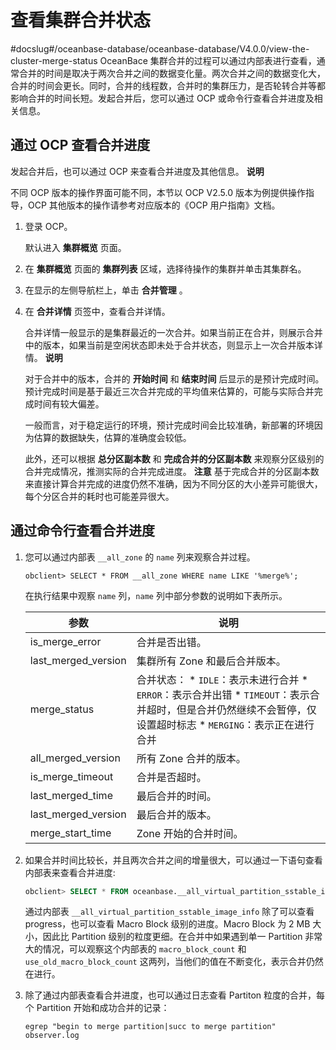 查看集群合并状态 
=============================
#docslug#/oceanbase-database/oceanbase-database/V4.0.0/view-the-cluster-merge-status
OceanBace 集群合并的过程可以通过内部表进行查看，通常合并的时间是取决于两次合并之间的数据变化量。两次合并之间的数据变化大，合并的时间会更长。同时，合并的线程数，合并时的集群压力，是否轮转合并等都影响合并的时间长短。发起合并后，您可以通过 OCP 或命令行查看合并进度及相关信息。

通过 OCP 查看合并进度 
----------------------------------

发起合并后，也可以通过 OCP 来查看合并进度及其他信息。
**说明**

不同 OCP 版本的操作界面可能不同，本节以 OCP V2.5.0 版本为例提供操作指导，OCP 其他版本的操作请参考对应版本的《OCP 用户指南》文档。

1. 登录 OCP。

   默认进入 **集群概览** 页面。
   

2. 在 **集群概览** 页面的 **集群列表** 区域，选择待操作的集群并单击其集群名。

   

3. 在显示的左侧导航栏上，单击 **合并管理** 。

   

4. 在 **合并详情** 页签中，查看合并详情。

   合并详情一般显示的是集群最近的一次合并。如果当前正在合并，则展示合并中的版本，如果当前是空闲状态即未处于合并状态，则显示上一次合并版本详情。
   **说明**

   
   对于合并中的版本，合并的 **开始时间** 和 **结束时间** 后显示的是预计完成时间。预计完成时间是基于最近三次合并完成的平均值来估算的，可能与实际合并完成时间有较大偏差。

   一般而言，对于稳定运行的环境，预计完成时间会比较准确，新部署的环境因为估算的数据缺失，估算的准确度会较低。

   此外，还可以根据 **总分区副本数** 和 **完成合并的分区副本数** 来观察分区级别的合并完成情况，推测实际的合并完成进度。
   **注意**
   基于完成合并的分区副本数来直接计算合并完成的进度仍然不准确，因为不同分区的大小差异可能很大，每个分区合并的耗时也可能差异很大。
   




通过命令行查看合并进度 
--------------------------------

1. 您可以通过内部表 `__all_zone` 的 `name` 列来观察合并过程。

   ```unknow
   obclient> SELECT * FROM __all_zone WHERE name LIKE '%merge%';
   ```

   

   在执行结果中观察 `name` 列，`name` 列中部分参数的说明如下表所示。
   

   |         参数          |                                                                                                                                         说明                                                                                                                                         |
   |---------------------|------------------------------------------------------------------------------------------------------------------------------------------------------------------------------------------------------------------------------------------------------------------------------------|
   | is_merge_error      | 合并是否出错。                                                                                                                                                                                                                                                                            |
   | last_merged_version | 集群所有 Zone 和最后合并版本。                                                                                                                                                                                                                                                                 |
   | merge_status        | 合并状态： * `IDLE`：表示未进行合并   * `ERROR`：表示合并出错   * `TIMEOUT`：表示合并超时，但是合并仍然继续不会暂停，仅设置超时标志   * `MERGING`：表示正在进行合并    |
   | all_merged_version  | 所有 Zone 合并的版本。                                                                                                                                                                                                                                                                     |
   | is_merge_timeout    | 合并是否超时。                                                                                                                                                                                                                                                                            |
   | last_merged_time    | 最后合并的时间。                                                                                                                                                                                                                                                                           |
   | last_merged_version | 最后合并的版本。                                                                                                                                                                                                                                                                           |
   | merge_start_time    | Zone 开始的合并时间。                                                                                                                                                                                                                                                                      |

   

2. 如果合并时间比较长，并且两次合并之间的增量很大，可以通过一下语句查看内部表来查看合并进度:

   ```sql
   obclient> SELECT * FROM oceanbase.__all_virtual_partition_sstable_image_info;
   ```

   

   通过内部表 `__all_virtual_partition_sstable_image_info` 除了可以查看 progress，也可以查看 Macro Block 级别的进度。Macro Block 为 2 MB 大小，因此比 Partition 级别的粒度更细。在合并中如果遇到单一 Partition 非常大的情况，可以观察这个内部表的 `macro_block_count` 和 `use_old_macro_block_count` 这两列，当他们的值在不断变化，表示合并仍然在进行。
   

3. 除了通过内部表查看合并进度，也可以通过日志查看 Partiton 粒度的合并，每个 Partition 开始和成功合并的记录：

   ```unknow
   egrep "begin to merge partition|succ to merge partition" observer.log
   ```

   



